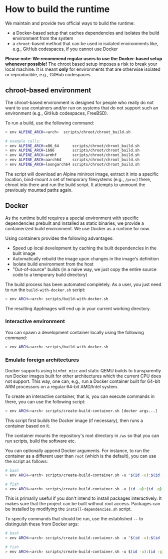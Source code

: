 # How to build the runtime

We maintain and provide two official ways to build the runtime:

- a Docker-based setup that caches dependencies and isolates the build environment from the system
- a `chroot`-based method that can be used in isolated environments like, e.g., GitHub codespaces, if you cannot use Docker

**Please note: We recommend regular users to use the Docker-based setup whenever possible!** The chroot based setup imposes a risk to break your local machine. It is meant **only** for environments that are otherwise isolated or reproducible, e.g., GitHub codespaces. 


## chroot-based environment

The chroot-based environment is designed for people who really do not want to use containers and/or run on systems that do not support such an environment (e.g., GitHub codespaces, FreeBSD).

To run a build, use the following command:

```sh
> env ALPINE_ARCH=<arch>  scripts/chroot/chroot_build.sh

# example calls:
> env ALPINE_ARCH=x86_64      scripts/chroot/chroot_build.sh
> env ALPINE_ARCH=i686        scripts/chroot/chroot_build.sh
> env ALPINE_ARCH=armhf       scripts/chroot/chroot_build.sh
> env ALPINE_ARCH=aarch64     scripts/chroot/chroot_build.sh
> env ALPINE_ARCH=loongarch64 scripts/chroot/chroot_build.sh
```

The script will download an Alpine miniroot image, extract it into a specific location, bind-mount a set of temporary filesystems (e.g., `/proc`) there, chroot into there and run the build script. It attempts to unmount the previously mounted paths again.


## Docker

As the runtime build requires a special environment with specific dependencies prebuilt and installed as static binaries, we provide a containerized build environment. We use Docker as a runtime for now.

Using containers provides the following advantages:

- Speed up local development by caching the built dependencies in the built image
- Automatically rebuild the image upon changes in the image's definition
- Isolate build environment from the host
- "Out-of-source" builds (in a naive way, we just copy the entire source code to a temporary build directory)

The build process has been automated completely. As a user, you just need to run the `build-with-docker.sh` script:

```sh
> env ARCH=<arch> scripts/build-with-docker.sh
```

The resulting AppImages will end up in your current working directory.


### Interactive environment

You can spawn a development container locally using the following command:

```sh
> env ARCH=<arch> scripts/build-with-docker.sh
```


### Emulate foreign architectures

Docker supports using `binfmt_misc` and static QEMU builds to transparently run Docker images built for other architectures which the current CPU does not support. This way, one can, e.g., run a Docker container built for 64-bit ARM processors on a regular 64-bit AMD/Intel system.

To create an interactive container, that is, you can execute commands in there, you can use the following script:

```sh
> env ARCH=<arch> scripts/create-build-container.sh [docker args...]
```

This script first builds the Docker image (if necessary), then runs a container based on it.

The container mounts the repository's root directory in `/ws` so that you can run scripts, build the software etc.

You can optionally append Docker arguments. For instance, to run the container as a different user than `root` (which is the default), you can use the script as follows:

```sh
# bash
> env ARCH=<arch> scripts/create-build-container.sh -u "$(id -u):$(id -g)"

# fish
> env ARCH=<arch> scripts/create-build-container.sh -u (id -u):(id -g)
```

This is primarily useful if you don't intend to install packages interactively. It makes sure that the project can be built without root access. Packages can be installed by modifying the `install-dependencies.sh` script.

To specify commands that should be run, use the established `--` to distinguish these from Docker args:

```sh
# bash
> env ARCH=<arch> scripts/create-build-container.sh -u "$(id -u):$(id -g)" -- bash some-script.sh

# fish
> env ARCH=<arch> scripts/create-build-container.sh -u $(id -u):(id -g) -- bash some-script.sh
```


